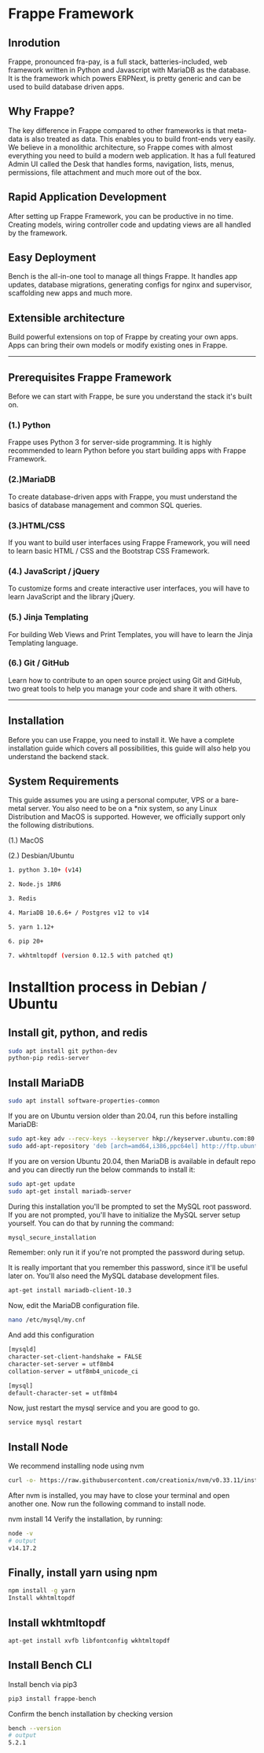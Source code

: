# Frappe Framework

## Inrodution

Frappe, pronounced fra-pay, is a full stack, batteries-included, web framework written in Python and Javascript with MariaDB as the database. It is the framework which powers ERPNext, is pretty generic and can be used to build database driven apps.

## Why Frappe?

The key difference in Frappe compared to other frameworks is that meta-data is also treated as data. This enables you to build front-ends very easily. We believe in a monolithic architecture, so Frappe comes with almost everything you need to build a modern web application. It has a full featured Admin UI called the Desk that handles forms, navigation, lists, menus, permissions, file attachment and much more out of the box.

## Rapid Application Development

After setting up Frappe Framework, you can be productive in no time. Creating models, wiring controller code and updating views are all handled by the framework.

## Easy Deployment

Bench is the all-in-one tool to manage all things Frappe. It handles app updates, database migrations, generating configs for nginx and supervisor, scaffolding new apps and much more.

## Extensible architecture

Build powerful extensions on top of Frappe by creating your own apps. Apps can bring their own models or modify existing ones in Frappe.

---

## Prerequisites Frappe Framework

Before we can start with Frappe, be sure you understand the stack it's built on.

### (1.) Python

Frappe uses Python 3 for server-side programming. It is highly recommended to learn Python before you start building apps with Frappe Framework.

### (2.)MariaDB

To create database-driven apps with Frappe, you must understand the basics of database management and common SQL queries.

### (3.)HTML/CSS

If you want to build user interfaces using Frappe Framework, you will need to learn basic HTML / CSS and the Bootstrap CSS Framework.

### (4.) JavaScript / jQuery

To customize forms and create interactive user interfaces, you will have to learn JavaScript and the library jQuery.

### (5.) Jinja Templating

For building Web Views and Print Templates, you will have to learn the Jinja Templating language.

### (6.) Git / GitHub

Learn how to contribute to an open source project using Git and GitHub, two great tools to help you manage your code and share it with others.

---

## Installation

Before you can use Frappe, you need to install it. We have a complete installation guide which covers all possibilities, this guide will also help you understand the backend stack.

## System Requirements

This guide assumes you are using a personal computer, VPS or a bare-metal server. You also need to be on a *nix system, so any Linux Distribution and MacOS is supported. However, we officially support only the following distributions.

(1.) MacOS

(2.) Desbian/Ubuntu

``` bash
1. python 3.10+ (v14)

2. Node.js 1RR6

3. Redis

4. MariaDB 10.6.6+ / Postgres v12 to v14

5. yarn 1.12+

6. pip 20+

7. wkhtmltopdf (version 0.12.5 with patched qt)

```

# Installtion process in Debian / Ubuntu

## Install git, python, and redis

```bash
sudo apt install git python-dev 
python-pip redis-server
````

## Install MariaDB

```bash
sudo apt install software-properties-common
```

If you are on Ubuntu version older than 20.04, run this before installing MariaDB:

```bash
sudo apt-key adv --recv-keys --keyserver hkp://keyserver.ubuntu.com:80 0xF1656F24C74CD1D8
sudo add-apt-repository 'deb [arch=amd64,i386,ppc64el] http://ftp.ubuntu-tw.org/mirror/mariadb/repo/10.3/ubuntu xenial main'
```

If you are on version Ubuntu 20.04, then MariaDB is available in default repo and you can directly run the below commands to install it:

```bash
sudo apt-get update
sudo apt-get install mariadb-server
```

During this installation you'll be prompted to set the MySQL root password. If you are not prompted, you'll have to initialize the MySQL server setup yourself. You can do that by running the command:

```bash
mysql_secure_installation
```

Remember: only run it if you're not prompted the password during setup.

It is really important that you remember this password, since it'll be useful later on. You'll also need the MySQL database development files.

```bash
apt-get install mariadb-client-10.3
```

Now, edit the MariaDB configuration file.

```bash
nano /etc/mysql/my.cnf
```

And add this configuration

```bash
[mysqld]
character-set-client-handshake = FALSE
character-set-server = utf8mb4
collation-server = utf8mb4_unicode_ci

[mysql]
default-character-set = utf8mb4
```

Now, just restart the mysql service and you are good to go.

```bash
service mysql restart
```

## Install Node

We recommend installing node using nvm

```bash
curl -o- https://raw.githubusercontent.com/creationix/nvm/v0.33.11/install.sh | bash
```

After nvm is installed, you may have to close your terminal and open another one. Now run the following command to install node.

nvm install 14
Verify the installation, by running:

```bash
node -v
# output
v14.17.2
```

## Finally, install yarn using npm

```bash
npm install -g yarn
Install wkhtmltopdf
```

## Install wkhtmltopdf

```bash
apt-get install xvfb libfontconfig wkhtmltopdf
```

## Install Bench CLI

Install bench via pip3

```bash
pip3 install frappe-bench
```

Confirm the bench installation by checking version

```bash
bench --version
# output
5.2.1
```
